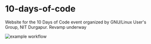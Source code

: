 # 10-days-of-code
Website for the 10 Days of Code event organized by GNU/Linux User's Group, NIT Durgapur.
Revamp underway

![example workflow](https://github.com/v-rohan/10-days-of-code/actions/workflows/node.js.yml/badge.svg)

